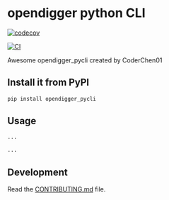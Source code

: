 # opendigger python CLI

[![codecov](https://codecov.io/gh/CoderChen01/opendigger-pycli/branch/main/graph/badge.svg?token=WNKNCLGBQV)](https://codecov.io/gh/CoderChen01/opendigger-pycli)

[![CI](https://github.com/CoderChen01/opendigger-pycli/actions/workflows/main.yml/badge.svg)](https://github.com/CoderChen01/opendigger-pycli/actions/workflows/main.yml)

Awesome opendigger_pycli created by CoderChen01

## Install it from PyPI

```bash
pip install opendigger_pycli
```

## Usage

```py
...
```

```bash
...
```

## Development

Read the [CONTRIBUTING.md](CONTRIBUTING.md) file.
